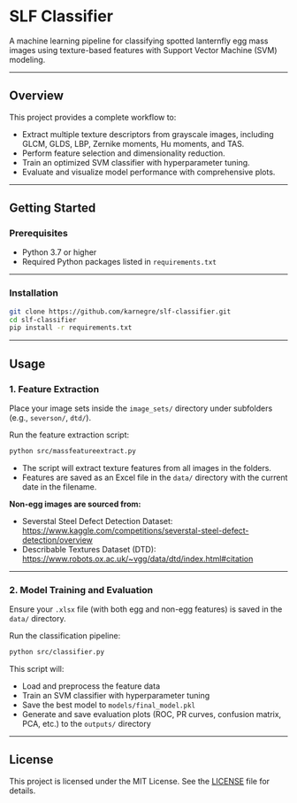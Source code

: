 # SLF Classifier

A machine learning pipeline for classifying spotted lanternfly egg mass images using texture-based features with Support Vector Machine (SVM) modeling.

---

## Overview

This project provides a complete workflow to:

- Extract multiple texture descriptors from grayscale images, including GLCM, GLDS, LBP, Zernike moments, Hu moments, and TAS.
- Perform feature selection and dimensionality reduction.
- Train an optimized SVM classifier with hyperparameter tuning.
- Evaluate and visualize model performance with comprehensive plots.

---

## Getting Started

### Prerequisites

- Python 3.7 or higher
- Required Python packages listed in `requirements.txt`

---

### Installation

```bash
git clone https://github.com/karnegre/slf-classifier.git
cd slf-classifier
pip install -r requirements.txt
```

---

## Usage

### 1. Feature Extraction

Place your image sets inside the `image_sets/` directory under subfolders (e.g., `severson/`, `dtd/`).

Run the feature extraction script:

```bash
python src/massfeatureextract.py
```

- The script will extract texture features from all images in the folders.
- Features are saved as an Excel file in the `data/` directory with the current date in the filename.

**Non-egg images are sourced from:**

- Severstal Steel Defect Detection Dataset:  
  https://www.kaggle.com/competitions/severstal-steel-defect-detection/overview
- Describable Textures Dataset (DTD):  
  https://www.robots.ox.ac.uk/~vgg/data/dtd/index.html#citation

---

### 2. Model Training and Evaluation

Ensure your `.xlsx` file (with both egg and non-egg features) is saved in the `data/` directory.

Run the classification pipeline:

```bash
python src/classifier.py
```

This script will:

- Load and preprocess the feature data
- Train an SVM classifier with hyperparameter tuning
- Save the best model to `models/final_model.pkl`
- Generate and save evaluation plots (ROC, PR curves, confusion matrix, PCA, etc.) to the `outputs/` directory

---

## License

This project is licensed under the MIT License. See the [LICENSE](LICENSE) file for details.


